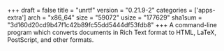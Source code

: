 +++
draft = false
title = "unrtf"
version = "0.21.9-2"
categories = ['apps-extra']
arch = "x86_64"
size = "59072"
usize = "177629"
sha1sum = "3d160d20cd9b47f1c42b89fc55dd5444df53fdb8"
+++
A command-line program which converts documents in Rich Text  format to HTML, LaTeX, PostScript, and other formats.
